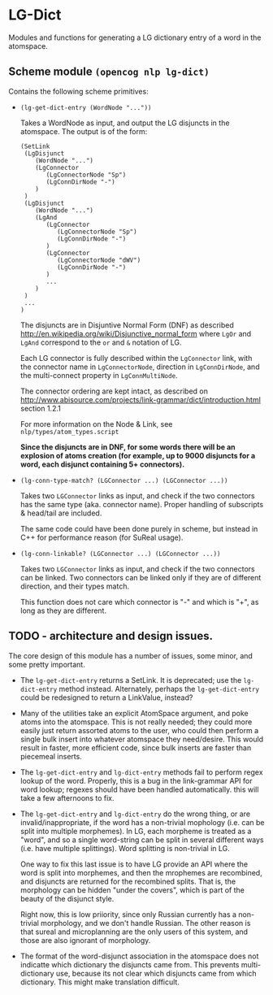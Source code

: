 # LG-Dict

Modules and functions for generating a LG dictionary entry of a word
in the atomspace.

## Scheme module `(opencog nlp lg-dict)`

Contains the following scheme primitives:

- `(lg-get-dict-entry (WordNode "..."))`

  Takes a WordNode as input, and output the LG disjuncts in the atomspace.  The
  output is of the form:

  ```
  (SetLink
   (LgDisjunct
      (WordNode "...")
      (LgConnector
         (LgConnectorNode "Sp")
         (LgConnDirNode "-")
      )
   )
   (LgDisjunct
      (WordNode "...")
      (LgAnd
         (LgConnector
            (LgConnectorNode "Sp")
            (LgConnDirNode "-")
         )
         (LgConnector
            (LgConnectorNode "dWV")
            (LgConnDirNode "-")
         )
         ...
      )
   )
   ...
  )
  ```

  The disjuncts are in Disjuntive Normal Form (DNF)
  as described http://en.wikipedia.org/wiki/Disjunctive_normal_form
  where `LgOr` and `LgAnd` correspond to the `or` and `&` notation of LG.

  Each LG connector is fully described within the `LgConnector` link, with the
  connector name in `LgConnectorNode`, direction in `LgConnDirNode`, and the
  multi-connect property in `LgConnMultiNode`.

  The connector ordering are kept intact, as described on
  http://www.abisource.com/projects/link-grammar/dict/introduction.html
  section 1.2.1

  For more information on the Node & Link, see `nlp/types/atom_types.script`

  **Since the disjuncts are in DNF, for some words there will be an explosion
  of atoms creation (for example, up to 9000 disjuncts for a word, each
  disjunct containing 5+ connectors).**

- `(lg-conn-type-match? (LGConnector ...) (LGConnector ...))`

  Takes two `LGConnector` links as input, and check if the two connectors has
  the same type (aka. connector name).  Proper handling of subscripts &
  head/tail are included.

  The same code could have been done purely in scheme, but instead in C++ for
  performance reason (for SuReal usage).

- `(lg-conn-linkable? (LGConnector ...) (LGConnector ...))`

  Takes two `LGConnector` links as input, and check if the two connectors can
  be linked.  Two connectors can be linked only if they are of different
  direction, and their types match.

  This function does not care which connector is "-" and which is "+", as long
  as they are different.

## TODO - architecture and design issues.
The core design of this module has a number of issues, some minor, and
some pretty important.

* The `lg-get-dict-entry` returns a SetLink. It is deprecated; use
  the `lg-dict-entry` method instead. Alternately, perhaps the
  `lg-get-dict-entry` could be redesigned to return a LinkValue,
  instead?

* Many of the utilities take an explicit AtomSpace argument, and poke
  atoms into the atomspace. This is not really needed; they could more
  easily just return assorted atoms to the user, who could then perform
  a single bulk insert into whatever atomspace they need/desire. This
  would result in faster, more efficient code, since bulk inserts are
  faster than piecemeal inserts.

* The `lg-get-dict-entry` and `lg-dict-entry` methods fail to perform
  regex lookup of the word. Properly, this is a bug in the link-grammar
  API for word lookup; regexes should have been handled automatically.
  this will take a few afternoons to fix.

* The `lg-get-dict-entry` and `lg-dict-entry` do the wrong thing, or
  are invalid/inappropriate, if the word has a non-trivial mophology
  (i.e. can be split into multiple morphemes). In LG, each morpheme
  is treated as a "word", and so a single word-string can be split
  in several different ways (i.e. have multiple splittings).  Word
  splitting is non-trivial in LG.

  One way to fix this last issue is to have LG provide an API where
  the word is split into morphemes, and then the mrophemes are
  recombined, and disjuncts are returned for the recombined splits.
  That is, the morphology can be hidden "under the covers", which is
  part of the beauty of the disjunct style.

  Right now, this is low priiority, since only Russian currently has a
  non-trivial morphology, and we don't handle Russian.  The other
  reason is that sureal and microplanning are the only users of this
  system, and those are also ignorant of morphology.

* The format of the word-disjunct association in the atomspace does not
  indicatte which dictionary the disjuncts came from. This prevents
  multi-dictionary use, because its not clear which disjuncts came from
  which dictionary. This might make translation difficult.
